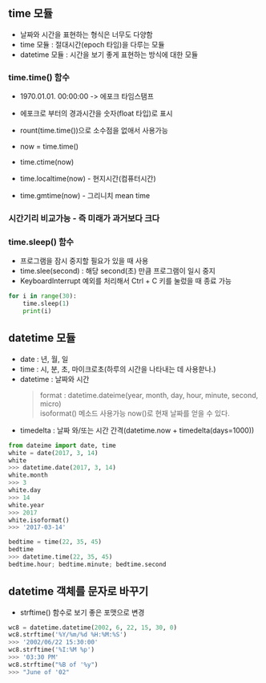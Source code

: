 

## time 모듈
 * 날짜와 시간을 표현하는 형식은 너무도 다양함
 * time 모듈 : 절대시간(epoch 타임)을 다루는 모듈
 * datetime 모듈 : 시간을 보기 좋게 표현하는 방식에 대한 모듈
 
### time.time() 함수
 * 1970.01.01. 00:00:00 -> 에포크 타임스탬프
 * 에포크로 부터의 경과시간을 숫자(float 타입)로 표시
 * rount(time.time())으로 소수점을 없애서 사용가능
 
 * now = time.time()
 * time.ctime(now)
 * time.localtime(now) - 현지시간(컴퓨터시간)
 * time.gmtime(now)    - 그리니치 mean time
 
### 시간기리 비교가능 - 즉 미래가 과거보다 크다


### time.sleep() 함수
 * 프로그램을 잠시 중지할 필요가 있을 때 사용
 * time.slee(second) : 해당 second(초) 만큼 프로그램이 일시 중지
 * KeyboardInterrupt 예외를 처리해서 Ctrl + C 키를 눌렀을 때 종료 가능
```python
for i in range(30):
    time.sleep(1)
    print(i)
```

## datetime 모듈
 * date : 년, 월, 일
 * time : 시, 분, 초, 마이크로초(하루의 시간을 나타내는 데 사용핟나.)
 * datetime : 날짜와 시간  
   > format : datetime.dateime(year, month, day, hour, minute, second, micro)  
   > isoformat() 메소드 사용가능
   > now()로 현재 날짜를 얻을 수 있다.
 * timedelta : 날짜 와/또는 시간 간격(datetime.now + timedelta(days=1000))
```python
from dateime import date, time
white = date(2017, 3, 14)
white
>>> datetime.date(2017, 3, 14)
white.month
>>> 3
white.day
>>> 14
white.year
>>> 2017
white.isoformat()
>>> '2017-03-14'

bedtime = time(22, 35, 45)
bedtime
>>> datetime.time(22, 35, 45)
bedtime.hour; bedtime.minute; bedtime.second
```

## datetime 객체를 문자로 바꾸기
 * strftime() 함수로 보기 좋은 포맷으로 변경
```python
wc8 = datetime.datetime(2002, 6, 22, 15, 30, 0)
wc8.strftime('%Y/%m/%d %H:%M:%S')
>>> '2002/06/22 15:30:00'
wc8.strftime('%I:%M %p')
>>> '03:30 PM'
wc8.strftime("%B of '%y")
>>> "June of '02"
```
